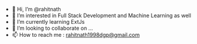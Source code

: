 - 👋 Hi, I’m @rahitnath
- 👀 I’m interested in Full Stack Development and Machine Learning as well
- 🌱 I’m currently learning ExtJs
- 💞️ I’m looking to collaborate on ...
- 📫 How to reach me : rahitnath1998dgp@gmail.com

<!---
rahitnath/rahitnath is a ✨ special ✨ repository because its `README.md` (this file) appears on your GitHub profile.
You can click the Preview link to take a look at your changes.
--->
